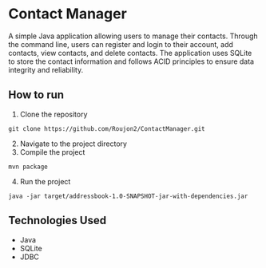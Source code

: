 # Contact Manager
A simple Java application allowing users to manage their contacts. Through the command line,
users can register and login to their account, add contacts, view contacts, and delete contacts.
The application uses SQLite to store the contact information and follows ACID principles to ensure
data integrity and reliability.

## How to run
1. Clone the repository
```
git clone https://github.com/Roujon2/ContactManager.git
```
2. Navigate to the project directory
3. Compile the project
```
mvn package
```
4. Run the project
```
java -jar target/addressbook-1.0-SNAPSHOT-jar-with-dependencies.jar
```

## Technologies Used
- Java
- SQLite
- JDBC
